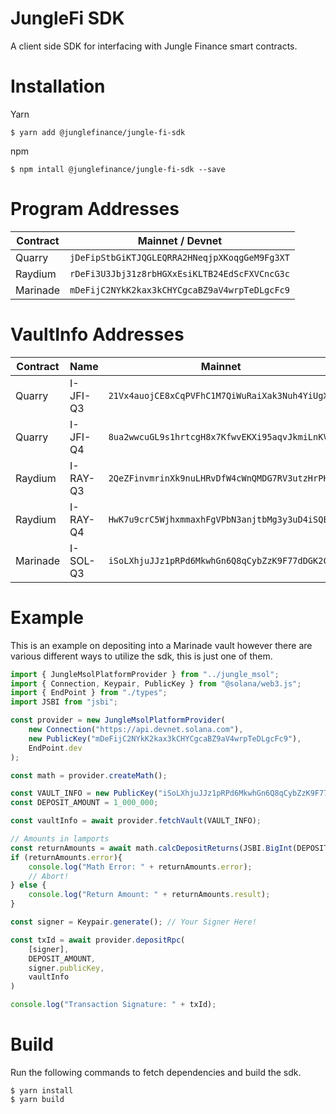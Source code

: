 # JungleFi SDK

A client side SDK for interfacing with Jungle Finance smart contracts.

# Installation
Yarn
```
$ yarn add @junglefinance/jungle-fi-sdk
```

npm
```
$ npm intall @junglefinance/jungle-fi-sdk --save
```

# Program Addresses
| Contract | Mainnet / Devnet                              |
|----------|-----------------------------------------------|
| Quarry   | `jDeFipStbGiKTJQGLEQRRA2HNeqjpXKoqgGeM9Fg3XT` |
| Raydium  | `rDeFi3U3Jbj31z8rbHGXxEsiKLTB24EdScFXVCncG3c` |
| Marinade | `mDeFijC2NYkK2kax3kCHYCgcaBZ9aV4wrpTeDLgcFc9` |

# VaultInfo Addresses
| Contract  | Name     | Mainnet                                        |
|-----------|----------|------------------------------------------------|
| Quarry    | I-JFI-Q3 | `21Vx4auojCE8xCqPVFhC1M7QiWuRaiXak3Nuh4YiUgX7` |
| Quarry    | I-JFI-Q4 | `8ua2wwcuGL9s1hrtcgH8x7KfwvEKXi95aqvJkmiLnKV8` |
| Raydium   | I-RAY-Q3 | `2QeZFinvmrinXk9nuLHRvDfW4cWnQMDG7RV3utzHrPHw` |
| Raydium   | I-RAY-Q4 | `HwK7u9crC5WjhxmmaxhFgVPbN3anjtbMg3y3uD4iSQEQ` |
| Marinade  | I-SOL-Q3 | `iSoLXhjuJJz1pRPd6MkwhGn6Q8qCybZzK9F77dDGK2C`  |

# Example
This is an example on depositing into a Marinade vault however there are various different ways to utilize the sdk,
this is just one of them.
```ts
import { JungleMsolPlatformProvider } from "../jungle_msol";
import { Connection, Keypair, PublicKey } from "@solana/web3.js";
import { EndPoint } from "./types";
import JSBI from "jsbi";

const provider = new JungleMsolPlatformProvider(
    new Connection("https://api.devnet.solana.com"),
    new PublicKey("mDeFijC2NYkK2kax3kCHYCgcaBZ9aV4wrpTeDLgcFc9"),
    EndPoint.dev
);

const math = provider.createMath();

const VAULT_INFO = new PublicKey("iSoLXhjuJJz1pRPd6MkwhGn6Q8qCybZzK9F77dDGK2C");
const DEPOSIT_AMOUNT = 1_000_000;

const vaultInfo = await provider.fetchVault(VAULT_INFO);

// Amounts in lamports
const returnAmounts = await math.calcDepositReturns(JSBI.BigInt(DEPOSIT_AMOUNT), vaultInfo);
if (returnAmounts.error){
    console.log("Math Error: " + returnAmounts.error);
    // Abort!
} else {
    console.log("Return Amount: " + returnAmounts.result);
}

const signer = Keypair.generate(); // Your Signer Here!

const txId = await provider.depositRpc(
    [signer],
    DEPOSIT_AMOUNT,
    signer.publicKey,
    vaultInfo
)

console.log("Transaction Signature: " + txId);
```

# Build
Run the following commands to fetch dependencies and build the sdk.
```
$ yarn install
$ yarn build
```